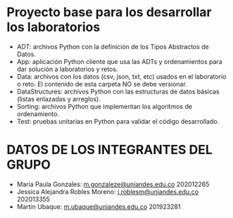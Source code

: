 # Proyecto base para los desarrollar los laboratorios

*	ADT: archivos Python con la definición de los Tipos Abstractos de Datos.
*	App: aplicación Python cliente que usa las ADTs y ordenamientos para dar solución a laboratorios y retos.
*	Data: archivos con los datos (csv, json, txt, etc) usados en el laboratorio o reto. El contenido de esta carpeta NO se debe versionar.
*	DataStructures: archivos Python con las estructuras de datos básicas (listas enlazadas y arreglos).
*	Sorting: archivos Python que implementan los algoritmos de ordenamiento.
*	Test: pruebas unitarias en Python para validar el código desarrollado.

# DATOS DE LOS INTEGRANTES DEL GRUPO

* Maria Paula Gonzales: 
  m.gonzaleze@uniandes.edu.co
  202012265
* Jessica Alejandra Robles Moreno:
  j.roblesm@uniandes.edu.co
  202013355
* Martin Ubaque:
  m.ubaque@uniandes.edu.co
  201923281
